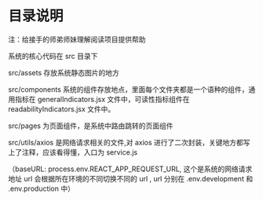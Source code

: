 # 目录说明

注：给接手的师弟师妹理解阅读项目提供帮助

系统的核心代码在 src 目录下

src/assets 存放系统静态图片的地方

src/components 系统的组件存放地点，里面每个文件夹都是一个语种的组件，通用指标在 generalIndicators.jsx 文件中，可读性指标组件在 readabilityIndicators.jsx 文件中。

src/pages 为页面组件，是系统中路由跳转的页面组件

src/utils/axios 是网络请求相关的文件,对 axios 进行了二次封装，关键地方都写上了注释，应该看得懂，入口为 service.js

（baseURL: process.env.REACT_APP_REQUEST_URL, 这个是系统的网络请求地址 url 会根据所在环境的不同切换不同的 url , url 分别在 .env.development 和 .env.production 中）
